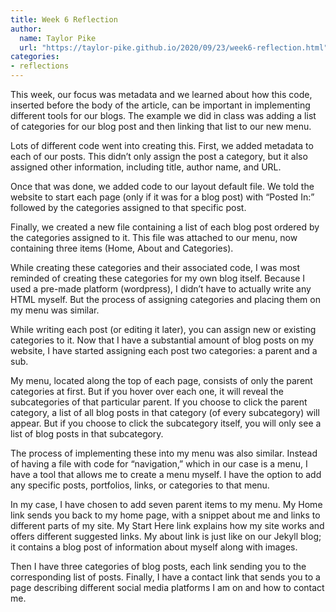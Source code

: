 ```yaml
---
title: Week 6 Reflection
author:
  name: Taylor Pike
  url: "https://taylor-pike.github.io/2020/09/23/week6-reflection.html"
categories:
- reflections
---
```


This week, our focus was metadata and we learned about how this code, inserted before the body of the article, can be important in implementing different tools for our blogs. The example we did in class was adding a list of categories for our blog post and then linking that list to our new menu.

Lots of different code went into creating this. First, we added metadata to each of our posts. This didn’t only assign the post a category, but it also assigned other information, including title, author name, and URL. 

Once that was done, we added code to our layout default file. We told the website to start each page (only if it was for a blog post) with “Posted In:” followed by the categories assigned to that specific post.

Finally, we created a new file containing a list of each blog post ordered by the categories assigned to it. This file was attached to our menu, now containing three items (Home, About and Categories).

While creating these categories and their associated code, I was most reminded of creating these categories for my own blog itself. Because I used a pre-made platform (wordpress), I didn’t have to actually write any HTML myself. But the process of assigning categories and placing them on my menu was similar.

While writing each post (or editing it later), you can assign new or existing categories to it. Now that I have a substantial amount of blog posts on my website, I have started assigning each post two categories: a parent and a sub.

My menu, located along the top of each page, consists of only the parent categories at first. But if you hover over each one, it will reveal the subcategories of that particular parent. If you choose to click the parent category, a list of all blog posts in that category (of every subcategory) will appear. But if you choose to click the subcategory itself, you will only see a list of blog posts in that subcategory.

The process of implementing these into my menu was also similar. Instead of having a file with code for “navigation,” which in our case is a menu, I have a tool that allows me to create a menu myself. I have the option to add any specific posts, portfolios, links, or categories to that menu. 

In my case, I have chosen to add seven parent items to my menu. My Home link sends you back to my home page, with a snippet about me and links to different parts of my site. My Start Here link explains how my site works and offers different suggested links. My about link is just like on our Jekyll blog; it contains a blog post of information about myself along with images.

Then I have three categories of blog posts, each link sending you to the corresponding list of posts. Finally, I have a contact link that sends you to a page describing different social media platforms I am on and how to contact me.
